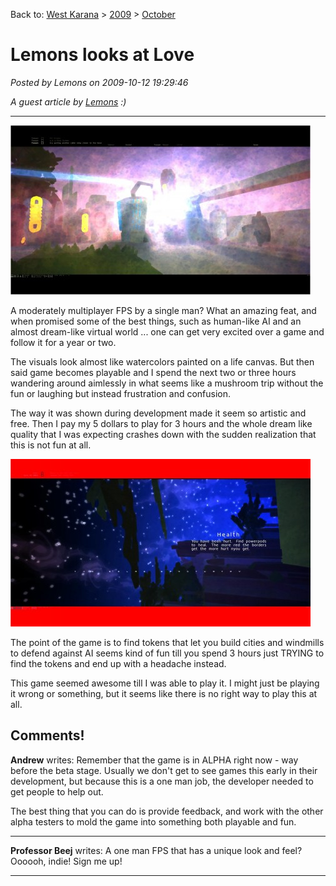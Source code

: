 Back to: [West Karana](/posts/westkarana.md) > [2009](/posts/2009/westkarana.md) > [October](./westkarana.md)
# Lemons looks at Love

*Posted by Lemons on 2009-10-12 19:29:46*

*A guest article by [Lemons](http://www.xfire.com/profile/ham2/) :)*

---

[![The World of Love](../../../uploads/2009/10/loveworld-480x271.jpg "The World of Love")](../../../uploads/2009/10/loveworld.jpg)

A moderately multiplayer FPS by a single man? What an amazing feat, and when promised some of the best things, such as human-like AI and an almost dream-like virtual world ... one can get very excited over a game and follow it for a year or two.

The visuals look almost like watercolors painted on a life canvas. But then said game becomes playable and I spend the next two or three hours wandering around aimlessly in what seems like a mushroom trip without the fun or laughing but instead frustration and confusion.

The way it was shown during development made it seem so artistic and free. Then I pay my 5 dollars to play for 3 hours and the whole dream like quality that I was expecting crashes down with the sudden realization that this is not fun at all.

[![Your Health is Low](../../../uploads/2009/10/lovehealth-480x268.jpg "Your Health is Low")](../../../uploads/2009/10/lovehealth.jpg)

The point of the game is to find tokens that let you build cities and windmills to defend against AI seems kind of fun till you spend 3 hours just TRYING to find the tokens and end up with a headache instead.

This game seemed awesome till I was able to play it. I might just be playing it wrong or something, but it seems like there is no right way to play this at all.

## Comments!

**Andrew** writes: Remember that the game is in ALPHA right now - way before the beta stage. Usually we don't get to see games this early in their development, but because this is a one man job, the developer needed to get people to help out. 

The best thing that you can do is provide feedback, and work with the other alpha testers to mold the game into something both playable and fun.

---

**Professor Beej** writes: A one man FPS that has a unique look and feel? Oooooh, indie! Sign me up!

---

